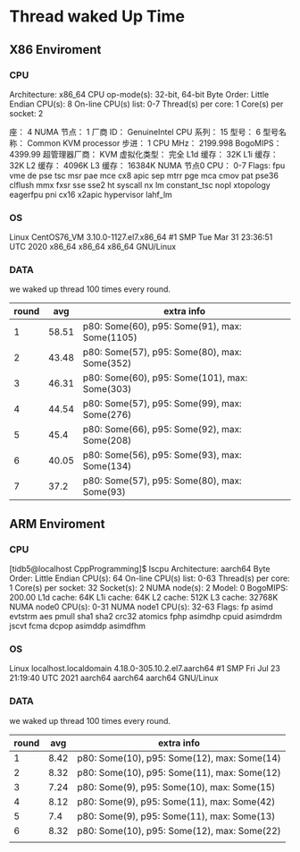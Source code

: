 # Thread waked Up Time

## X86 Enviroment

### CPU

Architecture:          x86_64
CPU op-mode(s):        32-bit, 64-bit
Byte Order:            Little Endian
CPU(s):                8
On-line CPU(s) list:   0-7
Thread(s) per core:    1
Core(s) per socket:    2

座：                 4
NUMA 节点：         1
厂商 ID：           GenuineIntel
CPU 系列：          15
型号：              6
型号名称：        Common KVM processor
步进：              1
CPU MHz：             2199.998
BogoMIPS：            4399.99
超管理器厂商：  KVM
虚拟化类型：     完全
L1d 缓存：          32K
L1i 缓存：          32K
L2 缓存：           4096K
L3 缓存：           16384K
NUMA 节点0 CPU：    0-7
Flags:                 fpu vme de pse tsc msr pae mce cx8 apic sep mtrr pge mca cmov pat pse36 clflush mmx fxsr sse sse2 ht syscall nx lm constant_tsc nopl xtopology eagerfpu pni cx16 x2apic hypervisor lahf_lm

### OS

Linux CentOS76_VM 3.10.0-1127.el7.x86_64 #1 SMP Tue Mar 31 23:36:51 UTC 2020 x86_64 x86_64 x86_64 GNU/Linux



### DATA

we waked up thread 100 times every round.

| round | avg   | extra info                               |
| ----- | ----- | ---------------------------------------- |
| 1     | 58.51 | p80: Some(60), p95: Some(91), max: Some(1105) |
| 2     | 43.48 | p80: Some(57), p95: Some(80), max: Some(352) |
| 3     | 46.31 | p80: Some(60), p95: Some(101), max: Some(303) |
| 4     | 44.54 | p80: Some(57), p95: Some(99), max: Some(276) |
| 5     | 45.4  | p80: Some(66), p95: Some(92), max: Some(208) |
| 6     | 40.05 | p80: Some(56), p95: Some(93), max: Some(134) |
| 7     | 37.2  | p80: Some(57), p95: Some(80), max: Some(93) |



## ARM Enviroment

### CPU

[tidb5@localhost CppProgramming]$ lscpu
Architecture:          aarch64
Byte Order:            Little Endian
CPU(s):                64
On-line CPU(s) list:   0-63
Thread(s) per core:    1
Core(s) per socket:    32
Socket(s):             2
NUMA node(s):          2
Model:                 0
BogoMIPS:              200.00
L1d cache:             64K
L1i cache:             64K
L2 cache:              512K
L3 cache:              32768K
NUMA node0 CPU(s):     0-31
NUMA node1 CPU(s):     32-63
Flags:                 fp asimd evtstrm aes pmull sha1 sha2 crc32 atomics fphp asimdhp cpuid asimdrdm jscvt fcma dcpop asimddp asimdfhm

### OS

Linux localhost.localdomain 4.18.0-305.10.2.el7.aarch64 #1 SMP Fri Jul 23 21:19:40 UTC 2021 aarch64 aarch64 aarch64 GNU/Linux

### DATA

we waked up thread 100 times every round.

| round | avg  | extra info                               |
| ----- | ---- | ---------------------------------------- |
| 1     | 8.42 | p80: Some(10), p95: Some(12), max: Some(14) |
| 2     | 8.32 | p80: Some(10), p95: Some(11), max: Some(12) |
| 3     | 7.24 | p80: Some(9), p95: Some(10), max: Some(15) |
| 4     | 8.12 | p80: Some(9), p95: Some(11), max: Some(42) |
| 5     | 7.4  | p80: Some(9), p95: Some(11), max: Some(13) |
| 6     | 8.32 | p80: Some(10), p95: Some(12), max: Some(22) |
|       |      |                                          |




